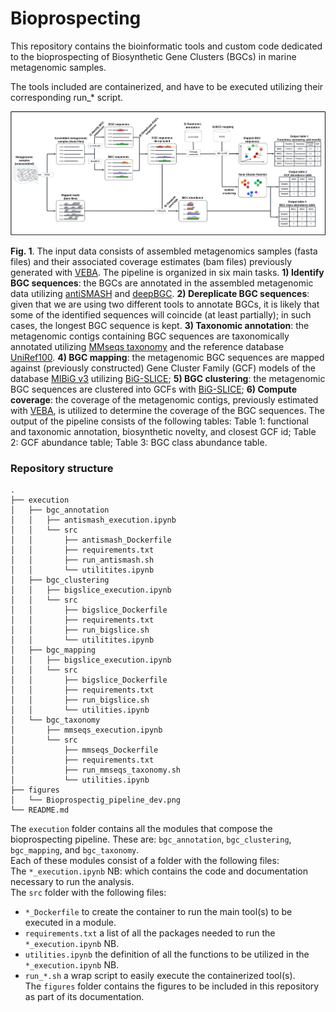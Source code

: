 # Bioprospecting

This repository contains the bioinformatic tools and custom code dedicated to the bioprospecting of Biosynthetic Gene Clusters (BGCs) in marine metagenomic samples.

The tools included are containerized, and have to be executed utilizing their corresponding run_* script. 

<a name="figure1">
</a>

![Figure 1](./figures/Bioprospectig_pipeline_dev.png)

**Fig. 1**. 
The input data consists of assembled metagenomics samples (fasta files) and their associated coverage estimates (bam files) previously generated with [VEBA](https://github.com/jolespin/veba). The pipeline is organized in six main tasks. **1) Identify BGC sequences**: the BGCs are annotated in the assembled metagenomic data utilizing [antiSMASH](https://github.com/antismash/antismash) and [deepBGC](https://github.com/Merck/deepbgc). **2) Dereplicate BGC sequences**: given that we are using two different tools to annotate BGCs, it is likely that some of the identified sequences will coincide (at least partially); in such cases, the longest BGC sequence is kept. **3) Taxonomic annotation**: the metagenomic contigs containing BGC sequences are taxonomically annotated utilizing [MMseqs taxonomy](https://github.com/soedinglab/MMseqs2#taxonomy) and the reference database [UniRef100](https://www.uniprot.org/help/uniref). **4) BGC mapping**: the metagenomic BGC sequences are mapped against (previously constructed) Gene Cluster Family (GCF) models of the database [MIBiG v3](https://mibig.secondarymetabolites.org/) utilizing [BiG-SLICE](https://github.com/pereiramemo/bigslice); **5) BGC clustering**: the metagenomic BGC sequences are clustered into GCFs with [BiG-SLICE](https://github.com/pereiramemo/bigslice); **6) Compute coverage**: the coverage of the metagenomic contigs, previously estimated with [VEBA](https://github.com/jolespin/veba), is utilized to determine the coverage of the BGC sequences. 
The output of the pipeline consists of the following tables: Table 1: functional and taxonomic annotation, biosynthetic novelty, and closest GCF id; Table 2: GCF abundance table; Table 3: BGC class abundance table.

### Repository structure
```
.
├── execution
│   ├── bgc_annotation
│   │   ├── antismash_execution.ipynb
│   │   └── src
│   │       ├── antismash_Dockerfile
│   │       ├── requirements.txt
│   │       ├── run_antismash.sh
│   │       └── utilitites.ipynb
│   ├── bgc_clustering
│   │   ├── bigslice_execution.ipynb
│   │   └── src
│   │       ├── bigslice_Dockerfile
│   │       ├── requirements.txt
│   │       ├── run_bigslice.sh
│   │       └── utilitites.ipynb
│   ├── bgc_mapping
│   │   ├── bigslice_execution.ipynb
│   │   └── src
│   │       ├── bigslice_Dockerfile
│   │       ├── requirements.txt
│   │       ├── run_bigslice.sh
│   │       └── utilities.ipynb
│   └── bgc_taxonomy
│       ├── mmseqs_execution.ipynb
│       └── src
│           ├── mmseqs_Dockerfile
│           ├── requirements.txt
│           ├── run_mmseqs_taxonomy.sh
│           └── utilities.ipynb
├── figures
│   └── Bioprospectig_pipeline_dev.png
└── README.md
```

The `execution` folder contains all the modules that compose the bioprospecting pipeline. These are: `bgc_annotation`, `bgc_clustering`,  `bgc_mapping`, and `bgc_taxonomy`.  
Each of these modules consist of a folder with the following files:  
The `*_execution.ipynb` NB: which contains the code and documentation necessary to run the analysis.  
The `src` folder with the following files:  
 - `*_Dockerfile` to create the container to run the main tool(s) to be executed in a module.  
 - `requirements.txt` a list of all the packages needed to run the `*_execution.ipynb` NB.  
 - `utilities.ipynb` the definition of all the functions to be utilized in the `*_execution.ipynb` NB.  
 -  `run_*.sh` a wrap script to easily execute the containerized tool(s).  
The `figures` folder contains the figures to be included in this repository as part of its documentation.


